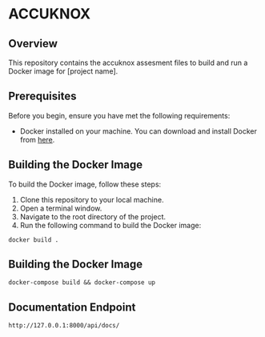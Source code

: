 # ACCUKNOX

## Overview

This repository contains the accuknox assesment files to build and run a Docker image for [project name]. 

## Prerequisites

Before you begin, ensure you have met the following requirements:

- Docker installed on your machine. You can download and install Docker from [here](https://www.docker.com/products/docker-desktop).

## Building the Docker Image

To build the Docker image, follow these steps:

1. Clone this repository to your local machine.
2. Open a terminal window.
3. Navigate to the root directory of the project.
4. Run the following command to build the Docker image:

```
docker build .
```

## Building the Docker Image
```
docker-compose build && docker-compose up
```

## Documentation Endpoint
```
http://127.0.0.1:8000/api/docs/
```
